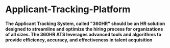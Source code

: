 # Applicant-Tracking-Platform
**The Applicant Tracking System, called "360HR" should be an HR solution designed to streamline and optimize the hiring process for organizations of all sizes. The 360HR ATS leverages advanced tools and algorithms to provide efficiency, accuracy, and effectiveness in talent acquisition**
